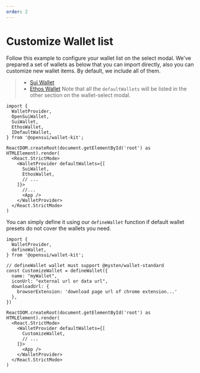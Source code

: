 ```yaml
---
order: 2
---
```


# Customize Wallet list

Follow this example to configure your wallet list on the select modal. We've prepared a set of wallets as below that you can import directly, also you can customize new wallet items. By default, we include all of them.

> - [Sui Wallet](https://chrome.google.com/webstore/detail/sui-wallet/opcgpfmipidbgpenhmajoajpbobppdil)
> - [Ethos Wallet](https://chrome.google.com/webstore/detail/ethos-sui-wallet/mcbigmjiafegjnnogedioegffbooigli)
> Note that all the `defaultWallets` will be listed in the other section on the wallet-select modal.

```
import {
  WalletProvider,
  OpenSuiWallet,
  SuiWallet,
  EthosWallet,
  IDefaultWallet,
} from '@opensui/wallet-kit';

ReactDOM.createRoot(document.getElementById('root') as HTMLElement).render(
  <React.StrictMode>
    <WalletProvider defaultWallets={[
      SuiWallet,
      EthosWallet,
      // ...
    ]}>
      //...
      <App />
    </WalletProvider>
  </React.StrictMode>
)
```

You can simply define it using our `defineWallet` function if default wallet presets do not cover the wallets you need.

```
import {
  WalletProvider,
  defineWallet,
} from '@opensui/wallet-kit';

// defineWallet wallet must support @mysten/wallet-standard
const CustomizeWallet = defineWallet({
  name: "myWallet",
  iconUrl: "external url or data url",
  downloadUrl: {
    browserExtension: 'download page url of chrome extension...'
  },
})

ReactDOM.createRoot(document.getElementById('root') as HTMLElement).render(
  <React.StrictMode>
    <WalletProvider defaultWallets={[
      CustomizeWallet,
      // ...
    ]}>
      <App />
    </WalletProvider>
  </React.StrictMode>
)
```

